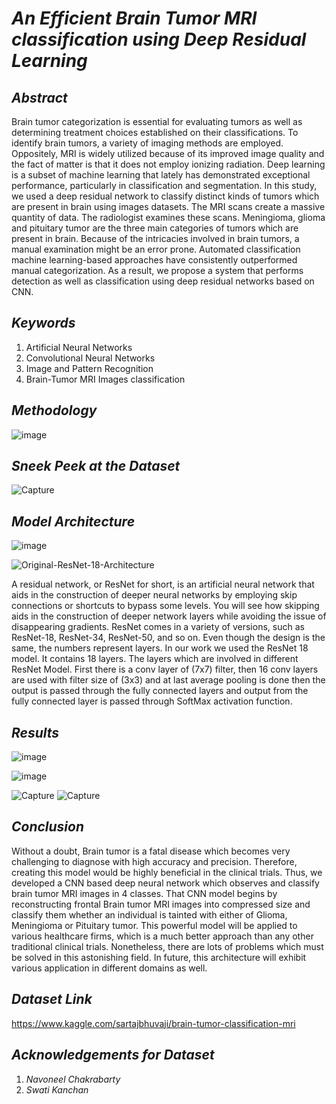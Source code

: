 # _An Efficient Brain Tumor MRI classification using Deep Residual Learning_

  
## _Abstract_
Brain tumor categorization is essential for evaluating tumors as well as determining treatment choices established on their classifications. To identify brain tumors, a variety of imaging methods are employed. Oppositely, MRI is widely utilized because of its improved image quality and the fact of matter is that it does not employ ionizing radiation. Deep learning is a subset of machine learning that lately has demonstrated exceptional performance, particularly in classification and segmentation. In this study, we used a deep residual network to classify distinct kinds of tumors which are present in brain using images datasets. The MRI scans create a massive quantity of data. The radiologist examines these scans. Meningioma, glioma and pituitary tumor are the three main categories of tumors which are present in brain. Because of the intricacies involved in brain tumors, a manual examination might be an error prone. Automated classification machine learning-based approaches have consistently outperformed manual categorization. As a result, we propose a system that performs detection as well as classification using deep residual networks based on CNN.

## _Keywords_
1) Artificial Neural Networks
2) Convolutional Neural Networks
3) Image and Pattern Recognition
4) Brain-Tumor MRI Images classification

## _Methodology_
![image](https://user-images.githubusercontent.com/65220704/132106660-75869364-19cc-4a17-8a68-58939ba24bd9.png)

## _Sneek Peek at the Dataset_
![Capture](https://user-images.githubusercontent.com/65220704/132455110-e1d062a8-917a-462d-b3a7-00d3b04ef3bb.PNG)

## _Model Architecture_
![image](https://user-images.githubusercontent.com/65220704/132106720-2c68f29e-1c5e-4d6d-bd27-a0a054bfb20a.png)

![Original-ResNet-18-Architecture](https://user-images.githubusercontent.com/65220704/132106510-02b931d3-7e48-459f-8977-22dbce19ef79.png)

A residual network, or ResNet for short, is an artificial neural network that aids in the construction of deeper neural networks by employing skip connections or shortcuts to bypass some levels. You will see how skipping aids in the construction of deeper network layers while avoiding the issue of disappearing gradients. ResNet comes in a variety of versions, such as ResNet-18, ResNet-34, ResNet-50, and so on. Even though the design is the same, the numbers represent layers. In our work we used the ResNet 18 model. It contains 18 layers. The layers which are involved in different ResNet Model. First there is a conv layer of (7x7) filter, then 16 conv layers are used with filter size of (3x3) and at last average pooling is done then the output is passed through the fully connected layers and output from the fully connected layer is passed through SoftMax activation function.

## _Results_
![image](https://user-images.githubusercontent.com/65220704/132457573-466d37fd-0283-4b26-8007-002c11eff876.png)

![image](https://user-images.githubusercontent.com/65220704/132456968-291cc5f2-bc92-43ee-b73f-ed17134f3ddc.png)

![Capture](https://user-images.githubusercontent.com/65220704/132455430-9ae4acfb-7558-442b-8425-be4a7604e77d.PNG)
![Capture](https://user-images.githubusercontent.com/65220704/132455525-97577fc3-52c6-49d6-bbd1-bb2da686723b.PNG)


## _Conclusion_
Without a doubt, Brain tumor is a fatal disease which becomes very challenging to diagnose with high accuracy and precision. Therefore, creating this model would be highly beneficial in the clinical trials. Thus, we developed a CNN based deep neural network which observes and classify brain tumor MRI images in 4 classes. That CNN model begins by reconstructing frontal Brain tumor MRI images into compressed size and classify them whether an individual is tainted with either of Glioma, Meningioma or Pituitary tumor. This powerful model will be applied to various healthcare firms, which is a much better approach than any other traditional clinical trials. Nonetheless, there are lots of problems which must be solved in this astonishing field. In future, this architecture will exhibit various application in different domains as well.     

## _Dataset Link_
https://www.kaggle.com/sartajbhuvaji/brain-tumor-classification-mri

## _Acknowledgements for Dataset_
1) _Navoneel Chakrabarty_
2) _Swati Kanchan_

